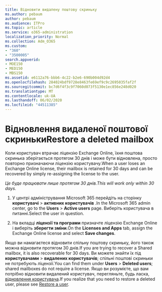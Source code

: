 ```yaml
---
title: Відновити видалену поштову скриньку
ms.author: pebaum
author: pebaum
ms.audience: ITPro
ms.topic: article
ms.service: o365-administration
localization_priority: Normal
ms.collection: Adm_O365
ms.custom:
- "360"
- "3500005"
search.appverid:
- MOE150
- MED150
- MBS150
ms.assetid: e6112a76-bbb6-4c22-b2e6-690b004d92d4
ms.openlocfilehash: 284024bdf9728e8463fe69ef9c9c2695035faf2f
ms.sourcegitcommit: bc7d6f4f3c9f7060d073f5130e1ec856e248d020
ms.translationtype: MT
ms.contentlocale: uk-UA
ms.lasthandoff: 06/02/2020
ms.locfileid: "44511385"
---
```

# <a name="restore-a-deleted-mailbox"></a><span data-ttu-id="f6927-102">Відновлення видаленої поштової скриньки</span><span class="sxs-lookup"><span data-stu-id="f6927-102">Restore a deleted mailbox</span></span>

<span data-ttu-id="f6927-103">Коли користувач втрачає ліцензію Exchange Online, їхня поштова скринька зберігається протягом 30 днів і може бути відновлена, просто повторно призначаючи ліцензію користувачу.</span><span class="sxs-lookup"><span data-stu-id="f6927-103">When a user loses an Exchange Online license, their mailbox is retained for 30 days and can be recovered by simply re-assigning the license to the user.</span></span>
  
 <span data-ttu-id="f6927-104">*Це буде працювати лише протягом 30 днів.*</span><span class="sxs-lookup"><span data-stu-id="f6927-104">*This will work only within 30 days.*</span></span>  
  
1. <span data-ttu-id="f6927-105">У центрі адміністрування Microsoft 365 перейдіть на сторінку **користувачі** \> **активних користувачів** .</span><span class="sxs-lookup"><span data-stu-id="f6927-105">In the Microsoft 365 admin center, go to the **Users** \> **Active users** page.</span></span> <span data-ttu-id="f6927-106">Виберіть користувача в питанні.</span><span class="sxs-lookup"><span data-stu-id="f6927-106">Select the user in question.</span></span>

2. <span data-ttu-id="f6927-107">На вкладці **ліцензії та програми** призначте ліцензію Exchange Online і виберіть **зберегти зміни**.</span><span class="sxs-lookup"><span data-stu-id="f6927-107">On the **Licenses and Apps** tab, assign the Exchange Online license and select **Save changes**.</span></span>

<span data-ttu-id="f6927-108">Якщо ви намагаєтеся відновити спільну поштову скриньку, його також можна відновити протягом 30 днів.</span><span class="sxs-lookup"><span data-stu-id="f6927-108">If you are trying to recover a Shared mailbox, it is also recoverable for 30 days.</span></span> <span data-ttu-id="f6927-109">Ви можете знайти їх під **користувачами** \> **видалених користувачів**; спільні поштові скриньки не потребують ліцензії.</span><span class="sxs-lookup"><span data-stu-id="f6927-109">You can find them under **Users** \> **Deleted users**; shared mailboxes do not require a license.</span></span> <span data-ttu-id="f6927-110">Якщо ви розумієте, що вам потрібно відновити видалений користувач, перегляньте, будь ласка, [відновлення користувача](https://docs.microsoft.com/microsoft-365/admin/add-users/restore-user).</span><span class="sxs-lookup"><span data-stu-id="f6927-110">If you realize that you need to restore a deleted user, please see [Restore a user](https://docs.microsoft.com/microsoft-365/admin/add-users/restore-user).</span></span>
  